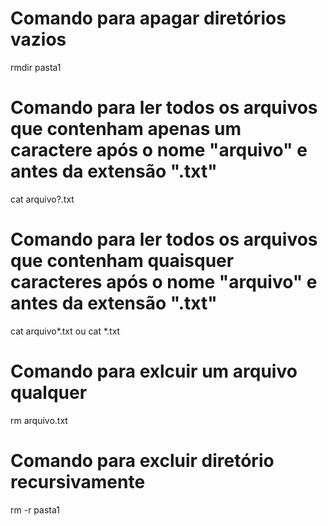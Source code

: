 # Comando para apagar diretórios vazios
rmdir pasta1

# Comando para ler todos os arquivos que contenham apenas um caractere após o nome "arquivo" e antes da extensão ".txt"
cat arquivo?.txt

# Comando para ler todos os arquivos que contenham quaisquer caracteres após o nome "arquivo" e antes da extensão ".txt"
cat arquivo*.txt 
ou 
cat *.txt

# Comando para exlcuir um arquivo qualquer
rm arquivo.txt

# Comando para excluir diretório recursivamente
rm -r pasta1